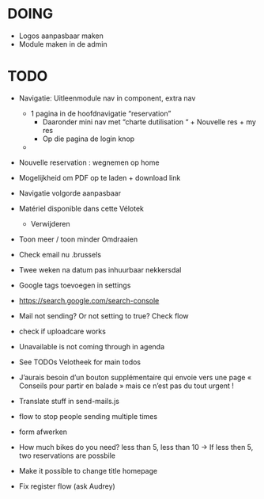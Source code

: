 # DOING
- Logos aanpasbaar maken    
- Module maken in de admin
# TODO



- Navigatie: Uitleenmodule nav in component, extra nav
    - 1 pagina in de hoofdnavigatie “reservation”
        - Daaronder mini nav met “charte dutilisation “ + Nouvelle res + my res
        - Op die pagina de login knop
    -
- Nouvelle reservation : wegnemen op home

- Mogelijkheid om PDF op te laden + download link
- Navigatie volgorde aanpasbaar
- Matériel disponible dans cette Vélotek
    - Verwijderen
- Toon meer / toon minder Omdraaien






- Check email nu .brussels
- Twee weken na datum pas inhuurbaar nekkersdal 
- Google tags toevoegen in settings
- https://search.google.com/search-console

- Mail not sending? Or not setting to true? Check flow
- check if uploadcare works
- Unavailable is not coming through in agenda
- See TODOs Velotheek for main todos
- J’aurais besoin d’un bouton supplémentaire qui envoie vers une page « Conseils pour partir en balade » mais ce n’est pas du tout urgent !
- Translate stuff in send-mails.js
- flow to stop people sending multiple times
- form afwerken
- How much bikes do you need? less than 5, less than 10 -> If less then 5, two reservations are possbile
- Make it possible to change title homepage
- Fix register flow (ask Audrey)